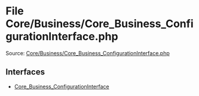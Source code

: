 File Core/Business/Core_Business_ConfigurationInterface.php
=========
Source: [Core/Business/Core_Business_ConfigurationInterface.php](https://github.com/PrestaShop/PrestaShop/blob/1.6.1.1/Core/Business/Core_Business_ConfigurationInterface.php)

Interfaces
----------

* [Core_Business_ConfigurationInterface](interface.Core_Business_ConfigurationInterface.md)



